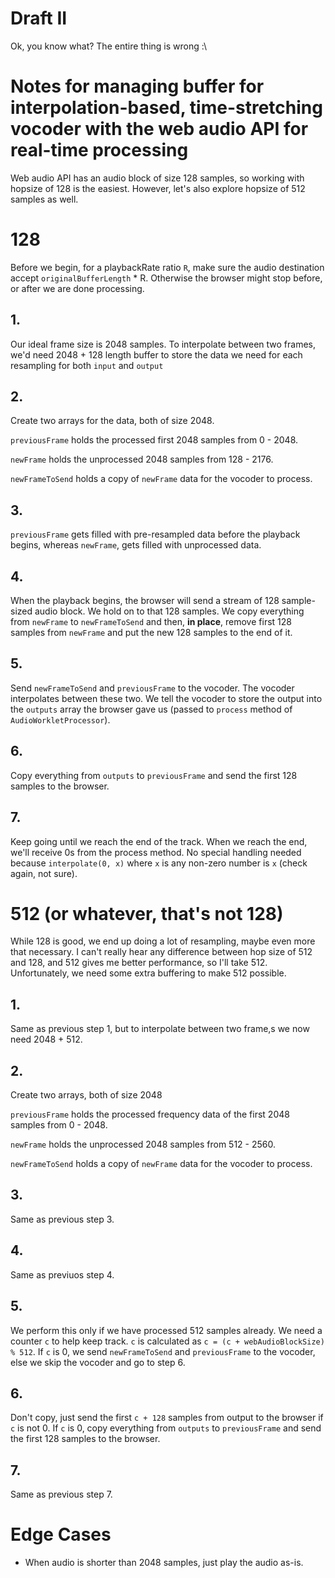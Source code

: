 # Draft II

Ok, you know what? The entire thing is wrong :\

# Notes for managing buffer for interpolation-based, time-stretching vocoder with the web audio API for real-time processing

Web audio API has an audio block of size 128 samples, so working with hopsize of 128 is the easiest. However, let's also explore hopsize of 512 samples as well.

# 128

Before we begin, for a playbackRate ratio `R`, make sure the audio destination accept `originalBufferLength` * R. Otherwise the browser might stop before, or after we are done processing.

## 1.

Our ideal frame size is 2048 samples. To interpolate between two frames, we'd need 2048 + 128 length buffer to store the data we need for each resampling for both `input` and `output`

## 2.

Create two arrays for the data, both of size 2048.

`previousFrame` holds the processed first 2048 samples from 0 - 2048. 

`newFrame` holds the unprocessed 2048 samples from 128 - 2176.

`newFrameToSend` holds a copy of `newFrame` data for the vocoder to process.


## 3.

`previousFrame` gets filled with pre-resampled data before the playback begins, whereas `newFrame`, gets filled with unprocessed data.

## 4.

When the playback begins, the browser will send a stream of 128 sample-sized audio block. We hold on to that 128 samples. We copy everything from `newFrame` to `newFrameToSend` and then, **in place**, remove first 128 samples from `newFrame` and put the new 128 samples to the end of it.

## 5. 

Send `newFrameToSend` and `previousFrame` to the vocoder. The vocoder interpolates between these two. We tell the vocoder to store the output into the `outputs` array the browser gave us (passed to `process` method of `AudioWorkletProcessor`).

## 6. 

Copy everything from `outputs` to `previousFrame` and send the first 128 samples to the browser.

## 7. 
Keep going until we reach the end of the track. When we reach the end, we'll receive 0s from the process method. No special handling needed because `interpolate(0, x)` where `x` is any non-zero number is `x` (check again, not sure).

# 512 (or whatever, that's not 128)

While 128 is good, we end up doing a lot of resampling, maybe even more that necessary. I can't really hear any difference between hop size of 512 and 128, and 512 gives me better performance, so I'll take 512. Unfortunately, we need some extra buffering to make 512 possible.

## 1.

Same as previous step 1, but to interpolate between two frame,s we now need 2048 + 512.

## 2.

Create two arrays, both of size 2048

`previousFrame` holds the processed frequency data of the first 2048 samples from 0 - 2048.
 
`newFrame` holds the unprocessed 2048 samples from 512 - 2560.

`newFrameToSend` holds a copy of `newFrame` data for the vocoder to process.

## 3.

Same as previous step 3.

## 4.

Same as previuos step 4. 

## 5.

We perform this only if we have processed 512 samples already. We need a counter `c` to help keep track. `c` is calculated as `c = (c + webAudioBlockSize) % 512`. If `c` is 0, we send `newFrameToSend` and `previousFrame` to the vocoder, else we skip the vocoder and go to step 6.

## 6.

Don't copy, just send the first `c + 128` samples from output to the browser if `c` is not 0. If `c` is 0, copy everything from `outputs` to `previousFrame` and send the first 128 samples to the browser.

## 7.

Same as previous step 7.


# Edge Cases

- When audio is shorter than 2048 samples, just play the audio as-is.







